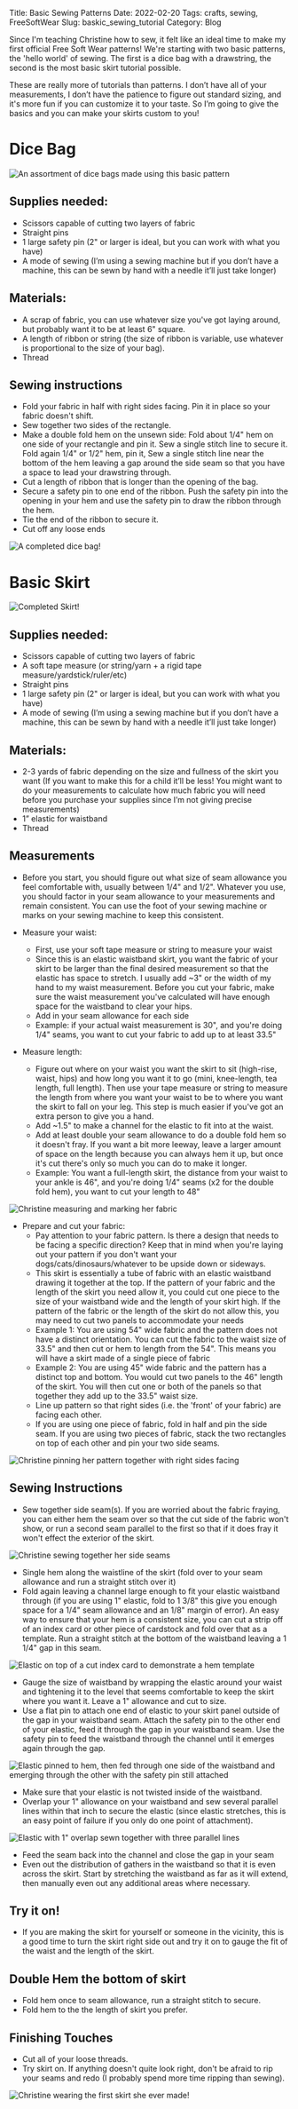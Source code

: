 Title: Basic Sewing Patterns
Date: 2022-02-20
Tags: crafts, sewing, FreeSoftWear
Slug: baskic_sewing_tutorial
Category: Blog

Since I'm teaching Christine how to sew, it felt like an ideal time to make my first official Free Soft Wear patterns! We're starting with two basic patterns, the 'hello world' of sewing. The first is a dice bag with a drawstring, the second is the most basic skirt tutorial possible. 

These are really more of tutorials than patterns. I don’t have all of your measurements, I don’t have the patience to figure out standard sizing, and it's more fun if you can customize it to your taste. So I’m going to give the basics and you can make your skirts custom to you!

# Dice Bag

![An assortment of dice bags made using this basic pattern]({static}/images/DiceBag2.jpg)

## Supplies needed:
- Scissors capable of cutting two layers of fabric
- Straight pins
- 1 large safety pin (2" or larger is ideal, but you can work with what you have)
- A mode of sewing (I’m using a sewing machine but if you don’t have a machine, this can be sewn by hand with a needle it’ll just take longer)

## Materials:
- A scrap of fabric, you can use whatever size you've got laying around, but probably want it to be at least 6" square. 
- A length of ribbon or string (the size of ribbon is variable, use whatever is proportional to the size of your bag).
- Thread 

## Sewing instructions
- Fold your fabric in half with right sides facing. Pin it in place so your fabric doesn't shift.
- Sew together two sides of the rectangle.
- Make a double fold hem on the unsewn side: Fold about 1/4" hem on one side of your rectangle and pin it. Sew a single stitch line to secure it. Fold again 1/4" or 1/2" hem, pin it, Sew a single stitch line near the bottom of the hem leaving a gap around the side seam so that you have a space to lead your drawstring through.
- Cut a length of ribbon that is longer than the opening of the bag. 
- Secure a safety pin to one end of the ribbon. Push the safety pin into the opening in your hem and use the safety pin to draw the ribbon through the hem.
- Tie the end of the ribbon to secure it. 
- Cut off any loose ends

![A completed dice bag!]({static}/images/DiceBag1.jpg)

# Basic Skirt

![Completed Skirt!]({static}/images/ChristineSkirt8.jpg)

## Supplies needed:
- Scissors capable of cutting two layers of fabric
- A soft tape measure (or string/yarn + a rigid tape measure/yardstick/ruler/etc)
- Straight pins
- 1 large safety pin (2" or larger is ideal, but you can work with what you have)
- A mode of sewing (I’m using a sewing machine but if you don’t have a machine, this can be sewn by hand with a needle it’ll just take longer)

## Materials:
- 2-3 yards of fabric depending on the size and fullness of the skirt you want (If you want to make this for a child it’ll be less! You might want to do your measurements to calculate how much fabric you will need before you purchase your supplies since I’m not giving precise measurements)
- 1” elastic for waistband
- Thread 

## Measurements
- Before you start, you should figure out what size of seam allowance you feel comfortable with, usually between 1/4" and 1/2". Whatever you use, you should factor in your seam allowance to your measurements and remain consistent. You can use the foot of your sewing machine or marks on your sewing machine to keep this consistent. 
- Measure your waist: 
    - First, use your soft tape measure or string to measure your waist
    - Since this is an elastic waistband skirt, you want the fabric of your skirt to be larger than the final desired measurement so that the elastic has space to stretch. I usually add ~3" or the width of my hand to my waist measurement. Before you cut your fabric, make sure the waist measurement you've calculated will have enough space for the waistband to clear your hips. 
    - Add in your seam allowance for each side
    - Example: if your actual waist measurement is 30", and you're doing 1/4" seams, you want to cut your fabric to add up to at least 33.5"

- Measure length:
    - Figure out where on your waist you want the skirt to sit (high-rise, waist, hips) and how long you want it to go (mini, knee-length, tea length, full length). Then use your tape measure or string to measure the length from where you want your waist to be to where you want the skirt to fall on your leg. This step is much easier if you've got an extra person to give you a hand.
    - Add ~1.5" to make a channel for the elastic to fit into at the waist.
    - Add at least double your seam allowance to do a double fold hem so it doesn't fray. If you want a bit more leeway, leave a larger amount of space on the length because you can always hem it up, but once it's cut there's only so much you can do to make it longer. 
    - Example: You want a full-length skirt, the distance from your waist to your ankle is 46", and you're doing 1/4" seams (x2 for the double fold hem), you want to cut your length to 48"

![Christine measuring and marking her fabric]({static}/images/MeasuringFabric2.jpg)

- Prepare and cut your fabric:
    - Pay attention to your fabric pattern. Is there a design that needs to be facing a specific direction? Keep that in mind when you're laying out your pattern if you don't want your dogs/cats/dinosaurs/whatever to be upside down or sideways.
    - This skirt is essentially a tube of fabric with an elastic waistband drawing it together at the top. If the pattern of your fabric and the length of the skirt you need allow it, you could cut one piece to the size of your waistband wide and the length of your skirt high. If the pattern of the fabric or the length of the skirt do not allow this, you may need to cut two panels to accommodate your needs
    - Example 1: You are using 54" wide fabric and the pattern does not have a distinct orientation. You can cut the fabric to the waist size of 33.5" and then cut or hem to length from the 54". This means you will have a skirt made of a single piece of fabric
    - Example 2: You are using 45" wide fabric and the pattern has a distinct top and bottom. You would cut two panels to the 46" length of the skirt. You will then cut one or both of the panels so that together they add up to the 33.5" waist size.
    - Line up pattern so that right sides (i.e. the 'front' of your fabric) are facing each other. 
    - If you are using one piece of fabric, fold in half and pin the side seam. If you are using two pieces of fabric, stack the two rectangles on top of each other and pin your two side seams.

![Christine pinning her pattern together with right sides facing]({static}/images/RightSidesFacing2.jpg)


## Sewing Instructions
- Sew together side seam(s). If you are worried about the fabric fraying, you can either hem the seam over so that the cut side of the fabric won't show, or run a second seam parallel to the first so that if it does fray it won't effect the exterior of the skirt. 

![Christine sewing together her side seams]({static}/images/Sewing2.jpg)

- Single hem along the waistline of the skirt (fold over to your seam allowance and run a straight stitch over it)
- Fold again leaving a channel large enough to fit your elastic waistband through (if you are using 1" elastic, fold to 1 3/8" this give you enough space for a 1/4" seam allowance and an 1/8" margin of error). An easy way to ensure that your hem is a consistent size, you can cut a strip off of an index card or other piece of cardstock and fold over that as a template. Run a straight stitch at the bottom of the waistband leaving a 1 1/4" gap in this seam.

![Elastic on top of a cut index card to demonstrate a hem template]({static}/images/WaistbandTemplate.jpg)

- Gauge the size of waistband by wrapping the elastic around your waist and tightening it to the level that seems comfortable to keep the skirt where you want it. Leave a 1" allowance and cut to size.
- Use a flat pin to attach one end of elastic to your skirt panel outside of the gap in your waistband seam. Attach the safety pin to the other end of your elastic, feed it through the gap in your waistband seam. Use the safety pin to feed the waistband through the channel until it emerges again through the gap.

![Elastic pinned to hem, then fed through one side of the waistband and emerging through the other with the safety pin still attached]({static}/images/Waistband1.jpg)

- Make sure that your elastic is not twisted inside of the waistband.
- Overlap your 1" allowance on your waistband and sew several parallel lines within that inch to secure the elastic (since elastic stretches, this is an easy point of failure if you only do one point of attachment).

![Elastic with 1" overlap sewn together with three parallel lines]({static}/images/Waistband5.jpg)

- Feed the seam back into the channel and close the gap in your seam
- Even out the distribution of gathers in the waistband so that it is even across the skirt. Start by stretching the waistband as far as it will extend, then manually even out any additional areas where necessary.

## Try it on!
- If you are making the skirt for yourself or someone in the vicinity, this is a good time to turn the skirt right side out and try it on to gauge the fit of the waist and the length of the skirt.

## Double Hem the bottom of skirt
- Fold hem once to seam allowance, run a straight stitch to secure.
- Fold hem to the the length of skirt you prefer. 

## Finishing Touches
- Cut all of your loose threads.
- Try skirt on. If anything doesn't quite look right, don't be afraid to rip your seams and redo (I probably spend more time ripping than sewing).

![Christine wearing the first skirt she ever made!]({static}/images/ChristineSkirt8.jpg)